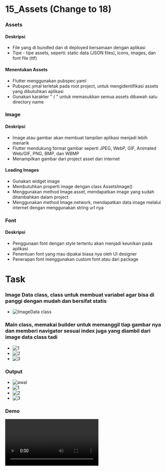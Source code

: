 # 15_Assets (Change to 18)

### Assets

#### Deskripsi 
* File yang di bundled dan di deployed bersamaan dengan aplikasi
* Tipe - tipe assets, seperti: static data (JSON files), icons, images, dan font file (ttf)

#### Menentukan Assets
* Flutter menggunakan pubspec.yaml
* Pubspec.ymal terletak pada root project, untuk mengidentifikasi assets yang dibutuhkan aplikasi
* Gunakan karakter " / " untuk memasukkan semua assets dibawah satu directory name

### Image

#### Deskripsi
* Image atau gambar akan membuat tampilan aplikasi menjadi lebih menarik
* Flutter mendukung format gambar seperti JPEG, WebP, GIF, Animated Web/GIF, PNG, BMP, dan WBMP
* Menampilkan gambar dari project asset dan internet

#### Loading Images
* Gunakan widget image
* Membutuhkan properti image dengan class AssetsImage()
* Menggunakan method Image.asset, mendapatkan image yang sudah ditambahkan dalam project
* Menggunakan method Image.network, mendapatkan data image melalui internet dengan menggunakan string url nya

### Font

#### Deskripsi 
* Penggunaan font dengan style tertentu akan menjadi keunikan pada aplikasi
* Penentuan font yang mau dipakai biasa nya oleh UI designer
* Penerapan font menggunakan custom font atau dari package

# Task
### Image Data class, class untuk membuat variabel agar bisa di panggi dengan mudah dan bersifat statis
* ![ImageData class](https://user-images.githubusercontent.com/76719135/160097028-fa0c06cd-d3c9-488d-9e57-e03027bef1a2.PNG)

### Main class, memakai builder untuk memanggil tiap gambar nya dan memberi navigator sesuai index juga yang diambil dari image data class tadi
* ![1](https://user-images.githubusercontent.com/76719135/160097290-8880e598-b762-4538-b6f3-84b278f280cf.PNG)
* ![2](https://user-images.githubusercontent.com/76719135/160097296-2c142eaa-6ae4-4cfc-9203-838cca2416dd.PNG)
* ![3](https://user-images.githubusercontent.com/76719135/160097312-33445b59-ea73-4832-bec4-eb3f8059794c.PNG)

### Output
* ![awal](https://user-images.githubusercontent.com/76719135/160097716-c70d2897-9942-4e46-943f-4a286c1927a5.jpg)
* ![1](https://user-images.githubusercontent.com/76719135/160097743-3af1ccc6-1934-4ae0-a257-40bf5455dae5.jpg)
* ![2](https://user-images.githubusercontent.com/76719135/160097758-8c4b5747-b565-434b-80a0-6cd591a78b77.jpg)
* ![3](https://user-images.githubusercontent.com/76719135/160097774-d15d541e-0ad4-4209-8312-e12e6a120ba7.jpg)

### Demo
![Demo](https://github.com/dhimas-pixel/Flutter_Stephanus-Dhimas-Hulio/blob/main/15_Assets%20(Change%20to%2018)/Screenshots/Demo.mp4)
